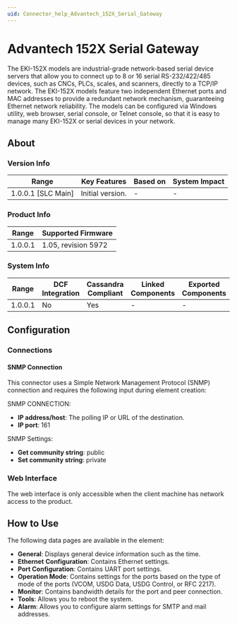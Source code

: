 ```yaml
---
uid: Connector_help_Advantech_152X_Serial_Gateway
---
```


# Advantech 152X Serial Gateway

The EKI-152X models are industrial-grade network-based serial device servers that allow you to connect up to 8 or 16 serial RS-232/422/485 devices, such as CNCs, PLCs, scales, and scanners, directly to a TCP/IP network. The EKI-152X models feature two independent Ethernet ports and MAC addresses to provide a redundant network mechanism, guaranteeing Ethernet network reliability. The models can be configured via Windows utility, web browser, serial console, or Telnet console, so that it is easy to manage many EKI-152X or serial devices in your network.

## About

### Version Info

| **Range**            | **Key Features** | **Based on** | **System Impact** |
|----------------------|------------------|--------------|-------------------|
| 1.0.0.1 \[SLC Main\] | Initial version. | \-           | \-                |

### Product Info

| **Range** | **Supported Firmware** |
|-----------|------------------------|
| 1.0.0.1   | 1.05, revision 5972    |

### System Info

| **Range** | **DCF Integration** | **Cassandra Compliant** | **Linked Components** | **Exported Components** |
|-----------|---------------------|-------------------------|-----------------------|-------------------------|
| 1.0.0.1   | No                  | Yes                     | \-                    | \-                      |

## Configuration

### Connections

#### SNMP Connection

This connector uses a Simple Network Management Protocol (SNMP) connection and requires the following input during element creation:

SNMP CONNECTION:

- **IP address/host**: The polling IP or URL of the destination.
- **IP port**: 161

SNMP Settings:

- **Get community string**: public
- **Set community string**: private

### Web Interface

The web interface is only accessible when the client machine has network access to the product.

## How to Use

The following data pages are available in the element:

- **General**: Displays general device information such as the time.
- **Ethernet** **Configuration**: Contains Ethernet settings.
- **Port Configuration**: Contains UART port settings.
- **Operation Mode**: Contains settings for the ports based on the type of mode of the ports (VCOM, USDG Data, USDG Control, or RFC 2217).
- **Monitor**: Contains bandwidth details for the port and peer connection.
- **Tools**: Allows you to reboot the system.
- **Alarm**: Allows you to configure alarm settings for SMTP and mail addresses.
